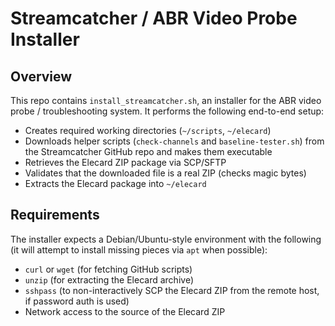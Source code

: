 # Streamcatcher / ABR Video Probe Installer

## Overview

This repo contains `install_streamcatcher.sh`, an installer for the ABR video probe / troubleshooting system. It performs the following end-to-end setup:

- Creates required working directories (`~/scripts`, `~/elecard`)
- Downloads helper scripts (`check-channels` and `baseline-tester.sh`) from the Streamcatcher GitHub repo and makes them executable
- Retrieves the Elecard ZIP package via SCP/SFTP
- Validates that the downloaded file is a real ZIP (checks magic bytes)
- Extracts the Elecard package into `~/elecard`

## Requirements

The installer expects a Debian/Ubuntu-style environment with the following (it will attempt to install missing pieces via `apt` when possible):

- `curl` or `wget` (for fetching GitHub scripts)
- `unzip` (for extracting the Elecard archive)
- `sshpass` (to non-interactively SCP the Elecard ZIP from the remote host, if password auth is used)
- Network access to the source of the Elecard ZIP
